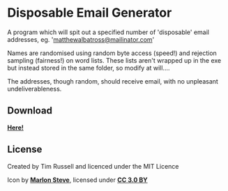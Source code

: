 # Disposable Email Generator

A program which will spit out a specified number of 'disposable' email addresses, eg. 'matthewalbatross@mailinator.com'

Names are randomised using random byte access (speed!) and rejection sampling (fairness!) on word lists. These lists aren't wrapped up in the exe but instead stored in the same folder, so modify at will....

The addresses, though random, should receive email, with no unpleasant undeliverableness.

## Download
**[Here!](https://www.mediafire.com/?c6iu35gzs9khpwz)**

## License

Created by Tim Russell and licenced under the MIT Licence

Icon by **[Marlon Steve](https://www.iconfinder.com/marlonspr17)**, licensed under **[CC 3.0 BY](http://creativecommons.org/licenses/by/3.0/)**

